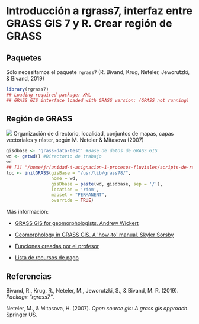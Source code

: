 Introducción a rgrass7, interfaz entre GRASS GIS 7 y R. Crear región de GRASS
================

<!-- Este .md fue generado a partir del .Rmd homónimo. Edítese el .Rmd -->
Paquetes
--------

Sólo necesitamos el paquete `rgrass7` (R. Bivand, Krug, Neteler, Jeworutzki, & Bivand, 2019)

``` r
library(rgrass7)
## Loading required package: XML
## GRASS GIS interface loaded with GRASS version: (GRASS not running)
```

Región de GRASS
---------------

![](../img/organizacion-grass-gis.jpg) Organización de directorio, localidad, conjuntos de mapas, capas vectoriales y ráster, según M. Neteler & Mitasova (2007)

``` r
gisdbase <- 'grass-data-test' #Base de datos de GRASS GIS
wd <- getwd() #Directorio de trabajo
wd
## [1] "/home/jr/unidad-4-asignacion-1-procesos-fluviales/scripts-de-referencia"
loc <- initGRASS(gisBase = "/usr/lib/grass78/",
                 home = wd,
                 gisDbase = paste(wd, gisdbase, sep = '/'),
                 location = 'rdom',
                 mapset = "PERMANENT",
                 override = TRUE)
```

Más información:

-   [GRASS GIS for geomorphologists. Andrew Wickert](https://github.com/awickert/GRASS-GIS-for-geomorphologists)

-   [Geomorphology in GRASS GIS. A 'how-to' manual. Skyler Sorsby](https://es.slideshare.net/SkylerSorsby/introduction-to-geomorphology-in-grass-gis-by-skyler-sorsby)

-   [Funciones creadas por el profesor](https://github.com/geofis/rgrass)

-   [Lista de recursos de pago](https://grass.osgeo.org/documentation/books/)

Referencias
-----------

Bivand, R., Krug, R., Neteler, M., Jeworutzki, S., & Bivand, M. R. (2019). *Package “rgrass7”*.

Neteler, M., & Mitasova, H. (2007). *Open source gis: A grass gis approach*. Springer US.
